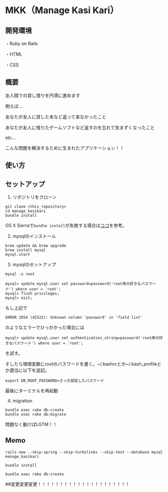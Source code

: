 # MKK（Manage Kasi Kari）

## 開発環境

・Ruby on Rails

・HTML

・CSS

## 概要

友人間での貸し借りを円滑に進めます

例えば…

あなたが友人に貸した本など返って来なかったこと

あなたが友人に借りたゲームソフトなど返すのを忘れて気まずくなったこと

etc…

こんな問題を解決するために生まれたアプリケーション！！

## 使い方


## セットアップ

1. リポジトリをクローン

  ```
  git clone <this_repository>
  cd manage_kasikari
  bundle install
  ```

  OS X Sierraで`bundle install`が失敗する場合は[ココ](http://nekonenene.hatenablog.com/entry/2016/10/31/061350)を参考。

2. mysqlのインストール

  ```
  brew update && brew upgrade
  brew install mysql
  mysql.start
  ```

3. mysqlのセットアップ

  ```
  mysql -u root

  mysql> update mysql.user set password=password('root用の好きなパスワード') where user = 'root';
  mysql> flush privileges;
  mysql> exit;
  ```
  もし上記で
  ```
  ERROR 1054 (42S22): Unknown column 'password' in 'field list'
  ```
  のようなエラーでひっかかった場合には
  ```
  mysql> update mysql.user set authentication_string=password('root用の好きなパスワード') where user = 'root';
  ```
  を試す。

  そしたら環境変数にrootのパスワードを書く。~/.bashrcとか~/.bash_profileとか適当に以下を追記。

  ```
  export DB_ROOT_PASSWORD=さっき設定したパスワード
  ```

  最後にターミナルを再起動


4. migration

  ```
  bundle exec rake db:create
  bundle exec rake db:migrate
  ```

  問題なく動けばLGTM！！

## Memo

```
rails new --skip-spring --skip-turbolinks --skip-test --database mysql manage_kasikari

bundle install

bundle exec rake db:create
```

##変更変更変更！！！！！！！！！！！！！！！！！！！！！
